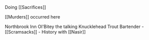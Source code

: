 Doing [[Sacrifices]]

[[Murders]] occurred here

Northbrook Inn
	Ol'Bitey the talking Knucklehead Trout
	Bartender - [[Scramsacks]] - History with [[Nasir]]


